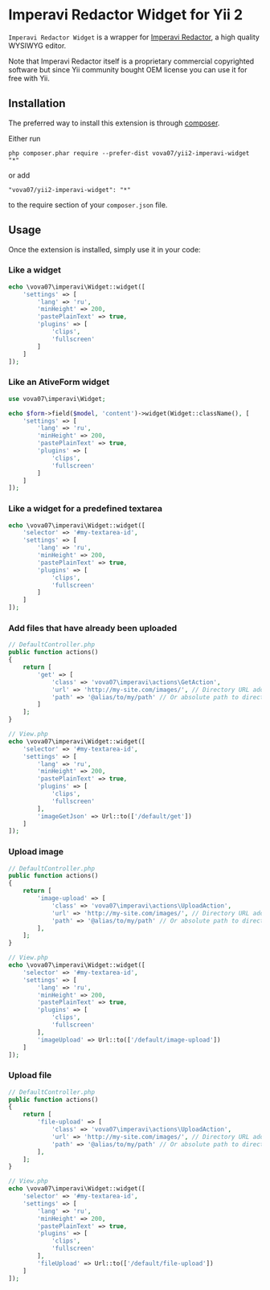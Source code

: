 Imperavi Redactor Widget for Yii 2
==================================

`Imperavi Redactor Widget` is a wrapper for [Imperavi Redactor](http://imperavi.com/redactor/),
a high quality WYSIWYG editor.

Note that Imperavi Redactor itself is a proprietary commercial copyrighted software
but since Yii community bought OEM license you can use it for free with Yii.

Installation
------------

The preferred way to install this extension is through [composer](http://getcomposer.org/download/).

Either run

```
php composer.phar require --prefer-dist vova07/yii2-imperavi-widget "*"
```

or add

```
"vova07/yii2-imperavi-widget": "*"
```

to the require section of your `composer.json` file.


Usage
-----

Once the extension is installed, simply use it in your code:

### Like a widget ###

```php
echo \vova07\imperavi\Widget::widget([
    'settings' => [
        'lang' => 'ru',
        'minHeight' => 200,
        'pastePlainText' => true,
        'plugins' => [
            'clips',
            'fullscreen'
        ]
    ]
]);
```

### Like an AtiveForm widget ###

```php
use vova07\imperavi\Widget;

echo $form->field($model, 'content')->widget(Widget::className(), [
    'settings' => [
        'lang' => 'ru',
        'minHeight' => 200,
        'pastePlainText' => true,
        'plugins' => [
            'clips',
            'fullscreen'
        ]
    ]
]);
```

### Like a widget for a predefined textarea ###

```php
echo \vova07\imperavi\Widget::widget([
    'selector' => '#my-textarea-id',
    'settings' => [
        'lang' => 'ru',
        'minHeight' => 200,
        'pastePlainText' => true,
        'plugins' => [
            'clips',
            'fullscreen'
        ]
    ]
]);
```

### Add files that have already been uploaded ###

```php
// DefaultController.php
public function actions()
{
    return [
        'get' => [
            'class' => 'vova07\imperavi\actions\GetAction',
            'url' => 'http://my-site.com/images/', // Directory URL address, where files are stored.
            'path' => '@alias/to/my/path' // Or absolute path to directory where files are stored.
        ]
    ];
}

// View.php
echo \vova07\imperavi\Widget::widget([
    'selector' => '#my-textarea-id',
    'settings' => [
        'lang' => 'ru',
        'minHeight' => 200,
        'pastePlainText' => true,
        'plugins' => [
            'clips',
            'fullscreen'
        ],
        'imageGetJson' => Url::to(['/default/get'])
    ]
]);
```

### Upload image ###

```php
// DefaultController.php
public function actions()
{
    return [
        'image-upload' => [
            'class' => 'vova07\imperavi\actions\UploadAction',
            'url' => 'http://my-site.com/images/', // Directory URL address, where files are stored.
            'path' => '@alias/to/my/path' // Or absolute path to directory where files are stored.
        ],
    ];
}

// View.php
echo \vova07\imperavi\Widget::widget([
    'selector' => '#my-textarea-id',
    'settings' => [
        'lang' => 'ru',
        'minHeight' => 200,
        'pastePlainText' => true,
        'plugins' => [
            'clips',
            'fullscreen'
        ],
        'imageUpload' => Url::to(['/default/image-upload'])
    ]
]);
```

### Upload file ###

```php
// DefaultController.php
public function actions()
{
    return [
        'file-upload' => [
            'class' => 'vova07\imperavi\actions\UploadAction',
            'url' => 'http://my-site.com/images/', // Directory URL address, where files are stored.
            'path' => '@alias/to/my/path' // Or absolute path to directory where files are stored.
        ],
    ];
}

// View.php
echo \vova07\imperavi\Widget::widget([
    'selector' => '#my-textarea-id',
    'settings' => [
        'lang' => 'ru',
        'minHeight' => 200,
        'pastePlainText' => true,
        'plugins' => [
            'clips',
            'fullscreen'
        ],
        'fileUpload' => Url::to(['/default/file-upload'])
    ]
]);
```